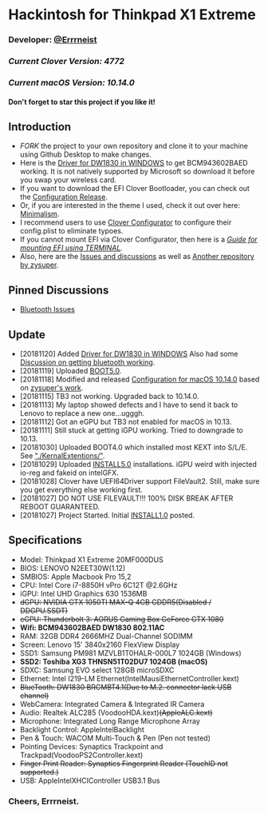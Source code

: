 # Hackintosh for Thinkpad X1 Extreme
### Developer: [@Errrneist](https://www.tonymacx86.com/members/errrneist.1550861/)
### *Current Clover Version: 4772*
### *Current macOS Version: 10.14.0*
#### Don't forget to star this project if you like it!

## Introduction
* *FORK* the project to your own repository and clone it to your machine using Github Desktop to make changes.
* Here is the [Driver for DW1830 in WINDOWS](https://github.com/Errrneist/Hackintosh-Thinkpad-X1-Extreme/releases/tag/v943602BAED.1) to get BCM943602BAED working. It is not natively supported by Microsoft so download it before you swap your wireless card.
* If you want to download the EFI Clover Bootloader, you can check out the [Configuration Release](https://github.com/Errrneist/Hackintosh-Thinkpad-X1-Extreme/releases).
* Or, if you are interested in the theme I used, check it out over here: [Minimalism](https://github.com/Errrneist/Hackintosh-Theme-Minimalism).
* I recommend users to use [Clover Configurator](https://mackie100projects.altervista.org/download-clover-configurator/) to configure their config.plist to eliminate typoes.
* If you cannot mount EFI via Clover Configurator, then here is a *[Guide for mounting EFI using TERMINAL](https://github.com/Errrneist/Hackintosh-Aero-15W/blob/master/Mount%20EFI%20on%20macOS.MD).*
* Also, here are the [Issues and discussions](https://github.com/Errrneist/Hackintosh-Thinkpad-X1-Extreme/issues) as well as [Another repository by zysuper](https://github.com/zysuper/Thinkpad-X1-extreme-EFI).

## Pinned Discussions
* [Bluetooth Issues](https://github.com/Errrneist/Hackintosh-Thinkpad-X1-Extreme/issues/3)

## Update
* [20181120] Added [Driver for DW1830 in WINDOWS](https://github.com/Errrneist/Hackintosh-Thinkpad-X1-Extreme/releases/tag/v943602BAED.1) Also had some [Discussion on getting bluetooth working](https://github.com/Errrneist/Hackintosh-Thinkpad-X1-Extreme/issues/3).
* [20181119] Uploaded [BOOT5.0](https://github.com/Errrneist/Hackintosh-Thinkpad-X1-Extreme/tree/master/10.14.0/5.0-AllEnabled).
* [20181118] Modified and released [Configuration for macOS 10.14.0](https://github.com/Errrneist/Hackintosh-Thinkpad-X1-Extreme/releases/tag/v10.14.0.1) based on [zysuper's work](https://github.com/zysuper/Thinkpad-X1-extreme-EFI).
* [20181115] TB3 not working. Upgraded back to 10.14.0.
* [20181113] My laptop showed defects and I have to send it back to Lenovo to replace a new one...ugggh.
* [20181112] Got an eGPU but TB3 not enabled for macOS in 10.13. 
* [20181111] Still stuck at getting iGPU working. Tried to downgrade to 10.13.
* [20181030] Uploaded BOOT4.0 which installed most KEXT into S/L/E. See ["./KernalExtentions/"](https://github.com/Errrneist/Hackintosh-Thinkpad-X1-Extreme/tree/master/KernalExtentions).
* [20181029] Uploaded [INSTALL5.0](https://github.com/Errrneist/Hackintosh-Thinkpad-X1-Extreme/tree/master/10.14.0/INSTALL-5.0) installations. iGPU weird with injected io-reg and fakeid on intelGFX.
* [20181028] Clover have UEFI64Driver support FileVault2. Still, make sure you get everything else working first.
* [20181027] DO NOT USE FILEVAULT!!! 100% DISK BREAK AFTER REBOOT GUARANTEED.
* [20181027] Project Started. Initial [INSTALL1.0](https://github.com/Errrneist/Hackintosh-Thinkpad-X1-Extreme/tree/master/10.14.0/1.0-Initlal_BootAble) posted.


## Specifications
* Model: Thinkpad X1 Extreme 20MF000DUS
* BIOS: LENOVO N2EET30W(1.12)
* SMBIOS: Apple Macbook Pro 15,2
* CPU: Intel Core i7-8850H vPro 6C12T @2.6GHz
* iGPU: Intel UHD Graphics 630 1536MB
* ~~dGPU: NVIDIA GTX 1050TI MAX-Q 4GB GDDR5(Disabled / DDGPU.SSDT)~~
* ~~eGPU: Thunderbolt 3: AORUS Gaming Box GeForce GTX 1080~~
* **Wifi: BCM943602BAED DW1830 802.11AC**
* RAM: 32GB DDR4 2666MHZ Dual-Channel SODIMM
* Screen: Lenovo 15' 3840x2160 FlexView Display
* SSD1: Samsung PM981 MZVLB1T0HALR-000L7 1024GB (Windows)
* **SSD2: Toshiba XG3 THNSN51T02DU7 1024GB (macOS)**
* SDXC: Samsung EVO select 128GB microSDXC
* Ethernet: Intel I219-LM Ethernet(IntelMausiEthernetController.kext)
* ~~BlueTooth: DW1830 BRCMBT4.1(Due to M.2. connector lack USB channel)~~ 
* WebCamera: Integrated Camera & Integrated IR Camera
* Audio: Realtek ALC285 (VoodooHDA.kext)~~(AppleALC.kext)~~
* Microphone: Integrated Long Range Microphone Array
* Backlight Control: AppleIntelBacklight
* Pen & Touch: WACOM Multi-Touch & Pen (Pen not tested)
* Pointing Devices: Synaptics Trackpoint and Trackpad(VoodooPS2Controller.kext)
* ~~Finger Print Reader: Synaptics Fingerprint Reader (TouchID not supported.)~~
* USB: AppleIntelXHCIController USB3.1 Bus

### Cheers, Errrneist.


